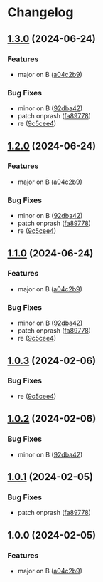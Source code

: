 # Changelog

## [1.3.0](https://github.com/nprashiyer/mtult-helm/compare/v1.2.0...v1.3.0) (2024-06-24)


### Features

* major on B ([a04c2b9](https://github.com/nprashiyer/mtult-helm/commit/a04c2b935bd5c12dfa42805d9ab59011b8129382))


### Bug Fixes

* minor on B ([92dba42](https://github.com/nprashiyer/mtult-helm/commit/92dba4248d9cf8d8ce8cba513b9df485d4660535))
* patch onprash ([fa89778](https://github.com/nprashiyer/mtult-helm/commit/fa89778b4ba59dce8d572122c0041529eed0be63))
* re ([9c5cee4](https://github.com/nprashiyer/mtult-helm/commit/9c5cee4e61c769641dd04659aafb31f2562edc6b))

## [1.2.0](https://github.com/nprashiyer/mtult-helm/compare/v1.1.0...v1.2.0) (2024-06-24)


### Features

* major on B ([a04c2b9](https://github.com/nprashiyer/mtult-helm/commit/a04c2b935bd5c12dfa42805d9ab59011b8129382))


### Bug Fixes

* minor on B ([92dba42](https://github.com/nprashiyer/mtult-helm/commit/92dba4248d9cf8d8ce8cba513b9df485d4660535))
* patch onprash ([fa89778](https://github.com/nprashiyer/mtult-helm/commit/fa89778b4ba59dce8d572122c0041529eed0be63))
* re ([9c5cee4](https://github.com/nprashiyer/mtult-helm/commit/9c5cee4e61c769641dd04659aafb31f2562edc6b))

## [1.1.0](https://github.com/nprashiyer/mtult-helm/compare/v1.0.3...v1.1.0) (2024-06-24)


### Features

* major on B ([a04c2b9](https://github.com/nprashiyer/mtult-helm/commit/a04c2b935bd5c12dfa42805d9ab59011b8129382))


### Bug Fixes

* minor on B ([92dba42](https://github.com/nprashiyer/mtult-helm/commit/92dba4248d9cf8d8ce8cba513b9df485d4660535))
* patch onprash ([fa89778](https://github.com/nprashiyer/mtult-helm/commit/fa89778b4ba59dce8d572122c0041529eed0be63))
* re ([9c5cee4](https://github.com/nprashiyer/mtult-helm/commit/9c5cee4e61c769641dd04659aafb31f2562edc6b))

## [1.0.3](https://github.com/nprashiyer/mtult-helm/compare/prash-v1.0.2...prash-v1.0.3) (2024-02-06)


### Bug Fixes

* re ([9c5cee4](https://github.com/nprashiyer/mtult-helm/commit/9c5cee4e61c769641dd04659aafb31f2562edc6b))

## [1.0.2](https://github.com/nprashiyer/mtult-helm/compare/prash-v1.0.1...prash-v1.0.2) (2024-02-06)


### Bug Fixes

* minor on B ([92dba42](https://github.com/nprashiyer/mtult-helm/commit/92dba4248d9cf8d8ce8cba513b9df485d4660535))

## [1.0.1](https://github.com/nprashiyer/mtult-helm/compare/prash-v1.0.0...prash-v1.0.1) (2024-02-05)


### Bug Fixes

* patch onprash ([fa89778](https://github.com/nprashiyer/mtult-helm/commit/fa89778b4ba59dce8d572122c0041529eed0be63))

## 1.0.0 (2024-02-05)


### Features

* major on B ([a04c2b9](https://github.com/nprashiyer/mtult-helm/commit/a04c2b935bd5c12dfa42805d9ab59011b8129382))
